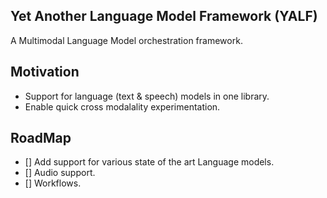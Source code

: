 ## Yet Another Language Model Framework (YALF)

A Multimodal Language Model orchestration framework.

## Motivation

* Support for language (text & speech) models in one library.
* Enable quick cross modalality experimentation.

## RoadMap

- [] Add support for various state of the art Language models.
- [] Audio support.
- [] Workflows.
